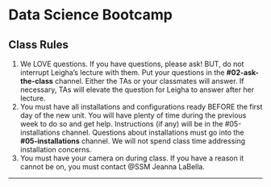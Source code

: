 # Data Science Bootcamp

## Class Rules

1. We LOVE questions. If you have questions, please ask! BUT, do not interrupt Leigha’s lecture with them. Put your questions in the **#02-ask-the-class** channel. Either the TAs or your classmates will answer. If necessary, TAs will elevate the question for Leigha to answer after her lecture.
2. You must have all installations and configurations ready BEFORE the first day of the new unit. You will have plenty of time during the previous week to do so and get help. Instructions (if any) will be in the #05-installations channel. Questions about installations must go into the **#05-installations** channel. We will not spend class time addressing installation concerns.
3. You must have your camera on during class. If you have a reason it cannot be on, you must contact @SSM Jeanna LaBella.

- - -
